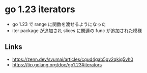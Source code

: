 # go 1.23 iterators
- go 1.23 で range に関数を渡せるようになった
- iter package が追加され slices に関連の func が追加された模様

## Links
- https://zenn.dev/syumai/articles/cqud4gab5gv2qkig5vh0
- https://tip.golang.org/doc/go1.23#iterators
